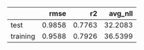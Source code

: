|          |   rmse |     r2 |   avg_nll |
|:---------|-------:|-------:|----------:|
| test     | 0.9858 | 0.7763 |   32.2083 |
| training | 0.9588 | 0.7926 |   36.5399 |